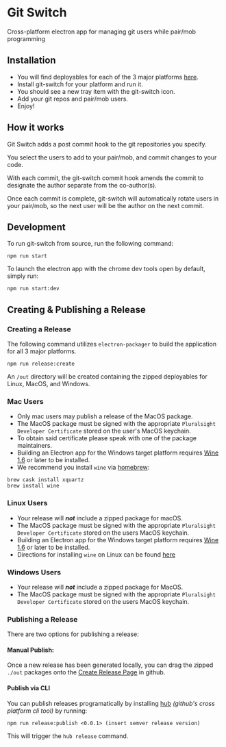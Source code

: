 # Git Switch
Cross-platform electron app for managing git users while pair/mob programming

## Installation
* You will find deployables for each of the 3 major platforms [here](https://github.com/pluralsight/git-switch-electron/releases).
* Install git-switch for your platform and run it.
* You should see a new tray item with the git-switch icon.
* Add your git repos and pair/mob users.
* Enjoy!

## How it works
Git Switch adds a post commit hook to the git repositories you specify.

You select the users to add to your pair/mob, and commit changes to your code.

With each commit, the git-switch commit hook amends the commit to designate the author separate from the co-author(s).

Once each commit is complete, git-switch will automatically rotate users in your pair/mob, so the next user will be the author on the next commit.

## Development
To run git-switch from source, run the following command:
```
npm run start
```

To launch the electron app with the chrome dev tools open by default, simply run:
```
npm run start:dev
```

## Creating & Publishing a Release

### Creating a Release
The following command utilizes `electron-packager` to build the application for all 3 major platforms.
```
npm run release:create
```

An `/out` directory will be created containing the zipped deployables for Linux, MacOS, and Windows.

### **Mac Users**
* Only mac users may publish a release of the MacOS package.
* The MacOS package must be signed with the appropriate `Pluralsight Developer Certificate` stored on the user's MacOS keychain.
* To obtain said certificate please speak with one of the package maintainers.
* Building an Electron app for the Windows target platform requires [Wine 1.6](https://www.winehq.org/) or later to be installed.
* We recommend you install `wine` via [homebrew](https://brew.sh/):
```
brew cask install xquartz
brew install wine
```

### **Linux Users**
* Your release will _**not**_ include a zipped package for macOS.
* The MacOS package must be signed with the appropriate `Pluralsight Developer Certificate` stored on the users MacOS keychain.
* Building an Electron app for the Windows target platform requires [Wine 1.6](https://www.winehq.org/) or later to be installed.
* Directions for installing `wine` on Linux can be found [here](https://www.winehq.org/download)

### **Windows Users**
* Your release will _**not**_ include a zipped package for MacOS.
* The MacOS package must be signed with the appropriate `Pluralsight Developer Certificate` stored on the users MacOS keychain.

### Publishing a Release

There are two options for publishing a release:

#### Manual Publish:
Once a new release has been generated locally, you can drag the zipped `./out` packages onto the [Create Release Page](https://github.com/pluralsight/git-switch-electron/releases/new) in github.

#### Publish via CLI
You can publish releases programatically by installing [hub](https://github.com/github/hub) _(github's cross platform cli tool)_ by running:
```
npm run release:publish <0.0.1> (insert semver release version)
```
This will trigger the `hub release` command.
